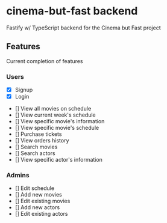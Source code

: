 # cinema-but-fast backend

Fastify w/ TypeScript backend for the Cinema but Fast project

## Features

Current completion of features

### Users

- [x] Signup
- [x] Login
- [] View all movies on schedule
- [] View current week's schedule
- [] View specific movie's information
- [] View specific movie's schedule
- [] Purchase tickets
- [] View orders history
- [] Search movies
- [] Search actors
- [] View specific actor's information

### Admins

- [] Edit schedule
- [] Add new movies
- [] Edit existing movies
- [] Add new actors
- [] Edit existing actors
